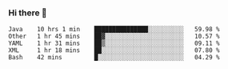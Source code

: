 ### Hi there 👋

<!--
**urzz/urzz** is a ✨ _special_ ✨ repository because its `README.md` (this file) appears on your GitHub profile.

Here are some ideas to get you started:

- 🔭 I’m currently working on ...
- 🌱 I’m currently learning ...
- 👯 I’m looking to collaborate on ...
- 🤔 I’m looking for help with ...
- 💬 Ask me about ...
- 📫 How to reach me: ...
- 😄 Pronouns: ...
- ⚡ Fun fact: ...
-->

<!--START_SECTION:waka-->
```text
Java    10 hrs 1 min    ███████████████░░░░░░░░░░   59.98 % 
Other   1 hr 45 mins    ██▓░░░░░░░░░░░░░░░░░░░░░░   10.57 % 
YAML    1 hr 31 mins    ██▒░░░░░░░░░░░░░░░░░░░░░░   09.11 % 
XML     1 hr 18 mins    ██░░░░░░░░░░░░░░░░░░░░░░░   07.80 % 
Bash    42 mins         █░░░░░░░░░░░░░░░░░░░░░░░░   04.29 % 
```
<!--END_SECTION:waka-->
